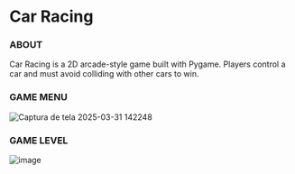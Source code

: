 # Car Racing

### ABOUT

Car Racing is a 2D arcade-style game built with Pygame. Players control a car and must avoid colliding with other cars to win.
### GAME MENU
![Captura de tela 2025-03-31 142248](https://github.com/user-attachments/assets/45b9b74d-42c8-4efc-a29a-1a68fb8e3edf)

### GAME LEVEL
![image](https://github.com/user-attachments/assets/295967cc-1fe6-4077-b9c1-280d8d518dea)
